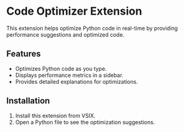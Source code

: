 # Code Optimizer Extension

This extension helps optimize Python code in real-time by providing performance suggestions and optimized code.

## Features
- Optimizes Python code as you type.
- Displays performance metrics in a sidebar.
- Provides detailed explanations for optimizations.

## Installation
1. Install this extension from VSIX.
2. Open a Python file to see the optimization suggestions.
